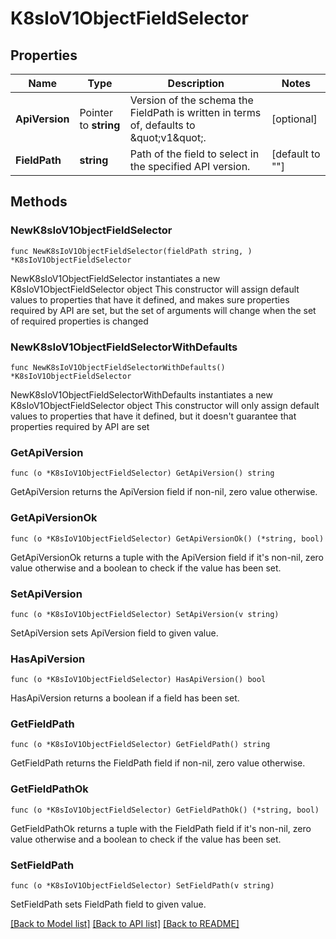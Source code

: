 # K8sIoV1ObjectFieldSelector

## Properties

Name | Type | Description | Notes
------------ | ------------- | ------------- | -------------
**ApiVersion** | Pointer to **string** | Version of the schema the FieldPath is written in terms of, defaults to \&quot;v1\&quot;. | [optional] 
**FieldPath** | **string** | Path of the field to select in the specified API version. | [default to ""]

## Methods

### NewK8sIoV1ObjectFieldSelector

`func NewK8sIoV1ObjectFieldSelector(fieldPath string, ) *K8sIoV1ObjectFieldSelector`

NewK8sIoV1ObjectFieldSelector instantiates a new K8sIoV1ObjectFieldSelector object
This constructor will assign default values to properties that have it defined,
and makes sure properties required by API are set, but the set of arguments
will change when the set of required properties is changed

### NewK8sIoV1ObjectFieldSelectorWithDefaults

`func NewK8sIoV1ObjectFieldSelectorWithDefaults() *K8sIoV1ObjectFieldSelector`

NewK8sIoV1ObjectFieldSelectorWithDefaults instantiates a new K8sIoV1ObjectFieldSelector object
This constructor will only assign default values to properties that have it defined,
but it doesn't guarantee that properties required by API are set

### GetApiVersion

`func (o *K8sIoV1ObjectFieldSelector) GetApiVersion() string`

GetApiVersion returns the ApiVersion field if non-nil, zero value otherwise.

### GetApiVersionOk

`func (o *K8sIoV1ObjectFieldSelector) GetApiVersionOk() (*string, bool)`

GetApiVersionOk returns a tuple with the ApiVersion field if it's non-nil, zero value otherwise
and a boolean to check if the value has been set.

### SetApiVersion

`func (o *K8sIoV1ObjectFieldSelector) SetApiVersion(v string)`

SetApiVersion sets ApiVersion field to given value.

### HasApiVersion

`func (o *K8sIoV1ObjectFieldSelector) HasApiVersion() bool`

HasApiVersion returns a boolean if a field has been set.

### GetFieldPath

`func (o *K8sIoV1ObjectFieldSelector) GetFieldPath() string`

GetFieldPath returns the FieldPath field if non-nil, zero value otherwise.

### GetFieldPathOk

`func (o *K8sIoV1ObjectFieldSelector) GetFieldPathOk() (*string, bool)`

GetFieldPathOk returns a tuple with the FieldPath field if it's non-nil, zero value otherwise
and a boolean to check if the value has been set.

### SetFieldPath

`func (o *K8sIoV1ObjectFieldSelector) SetFieldPath(v string)`

SetFieldPath sets FieldPath field to given value.



[[Back to Model list]](../README.md#documentation-for-models) [[Back to API list]](../README.md#documentation-for-api-endpoints) [[Back to README]](../README.md)


